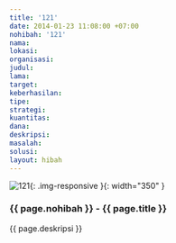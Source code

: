 ```yaml
---
title: '121'
date: 2014-01-23 11:08:00 +07:00
nohibah: '121'
nama:
lokasi:
organisasi:
judul:
lama:
target:
keberhasilan:
tipe:
strategi:
kuantitas:
dana:
deskripsi:
masalah:
solusi:
layout: hibah
---
```


![121](/static/img/hibahcms/121.png){: .img-responsive }{: width="350" }

### {{ page.nohibah }} - {{ page.title }}

{{ page.deskripsi }}
